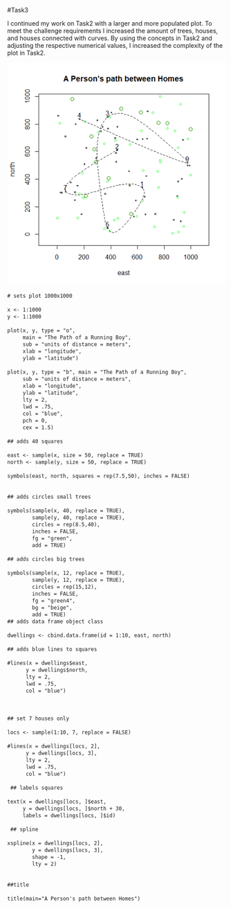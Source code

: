 #Task3

I continued my work on Task2 with a larger and more populated plot. To meet the challenge 
requirements I increased the amount of trees, houses, and houses connected with curves. 
By using the concepts in Task2 and adjusting the respective numerical values, I increased the complexity
of the plot in Task2.

![](7_House_Running_Boy.png)

```
# sets plot 1000x1000

x <- 1:1000
y <- 1:1000

plot(x, y, type = "o", 
     main = "The Path of a Running Boy",
     sub = "units of distance = meters",
     xlab = "longitude", 
     ylab = "latitude")

plot(x, y, type = "b", main = "The Path of a Running Boy", 
     sub = "units of distance = meters", 
     xlab = "longitude", 
     ylab = "latitude",
     lty = 2,
     lwd = .75,
     col = "blue",
     pch = 0,
     cex = 1.5)

## adds 40 squares

east <- sample(x, size = 50, replace = TRUE)
north <- sample(y, size = 50, replace = TRUE)

symbols(east, north, squares = rep(7.5,50), inches = FALSE)


## adds circles small trees

symbols(sample(x, 40, replace = TRUE), 
        sample(y, 40, replace = TRUE), 
        circles = rep(8.5,40), 
        inches = FALSE,
        fg = "green",
        add = TRUE)

## adds circles big trees

symbols(sample(x, 12, replace = TRUE), 
        sample(y, 12, replace = TRUE), 
        circles = rep(15,12), 
        inches = FALSE,
        fg = "green4",
        bg = "beige",
        add = TRUE)
## adds data frame object class

dwellings <- cbind.data.frame(id = 1:10, east, north)

## adds blue lines to squares

#lines(x = dwellings$east,
      y = dwellings$north,
      lty = 2,
      lwd = .75,
      col = "blue")



## set 7 houses only

locs <- sample(1:10, 7, replace = FALSE)

#lines(x = dwellings[locs, 2],
      y = dwellings[locs, 3],
      lty = 2,
      lwd = .75,
      col = "blue")
      
 ## labels squares

text(x = dwellings[locs, ]$east, 
     y = dwellings[locs, ]$north + 30,
     labels = dwellings[locs, ]$id)
 
 ## spline

xspline(x = dwellings[locs, 2],
        y = dwellings[locs, 3],
        shape = -1,
        lty = 2)


##title

title(main="A Person's path between Homes")


```



